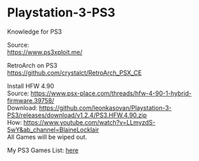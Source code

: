 # Playstation-3-PS3
Knowledge for PS3

Source:  
https://www.ps3xploit.me/  

RetroArch on PS3  
https://github.com/crystalct/RetroArch_PSX_CE

Install HFW 4.90   
Source: https://www.psx-place.com/threads/hfw-4-90-1-hybrid-firmware.39758/  
Download: https://github.com/leonkasovan/Playstation-3-PS3/releases/download/v1.2.4/PS3.HFW.4.90.zip  
How: https://www.youtube.com/watch?v=LLmyzdS-5wY&ab_channel=BlaineLocklair  
All Games will be wiped out.

My PS3 Games List: [here](https://docs.google.com/spreadsheets/d/1uYSWVl8bZUooWrGkcVqJjYhNfJVzI8bbI8VMeKDwZbI/edit?usp=sharing)

